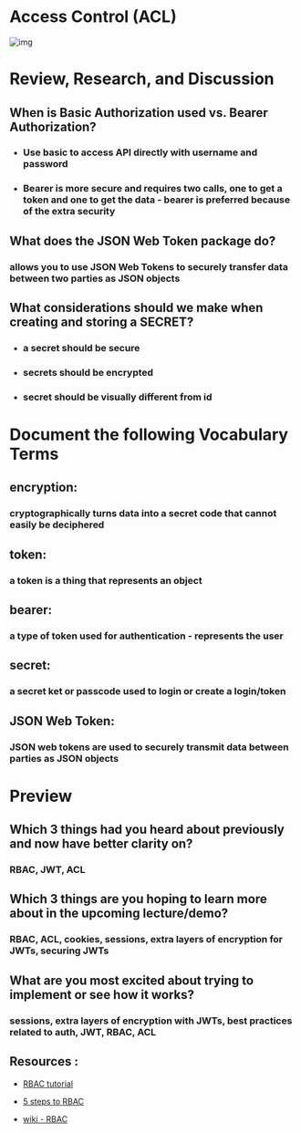 # Access Control (ACL)



![img](https://www.imperva.com/learn/wp-content/uploads/sites/13/2020/02/access-control-list.jpg)


# Review, Research, and Discussion

## When is Basic Authorization used vs. Bearer Authorization?

* ### Use basic to access API directly with username and password

* ### Bearer is more secure and requires two calls, one to get a token and one to get the data - bearer is preferred because of the extra security

## What does the JSON Web Token package do?

### allows you to use JSON Web Tokens to securely transfer data between two parties as JSON objects

## What considerations should we make when creating and storing a SECRET?

* ### a secret should be secure

* ### secrets should be encrypted

* ### secret should be visually different from id

# Document the following Vocabulary Terms

## encryption:

### cryptographically turns data into a secret code that cannot easily be deciphered

## token:

### a token is a thing that represents an object

## bearer: 

### a type of token used for authentication - represents the user

## secret: 

###  a secret ket or passcode used to login or create a login/token

## JSON Web Token:

### JSON web tokens are used to securely transmit data between parties as JSON objects

# Preview

## Which 3 things had you heard about previously and now have better clarity on?

### RBAC, JWT, ACL

## Which 3 things are you hoping to learn more about in the upcoming lecture/demo?

### RBAC, ACL, cookies, sessions, extra layers of encryption for JWTs, securing JWTs

## What are you most excited about trying to implement or see how it works?

### sessions, extra layers of encryption with JWTs, best practices related to auth, JWT, RBAC, ACL

## Resources : 

* [RBAC tutorial](https://www.youtube.com/watch?v=C4NP8Eon3cA)


* [5 steps to RBAC](https://en.wikipedia.org/wiki/Role-based_access_control)


* [wiki - RBAC](https://en.wikipedia.org/wiki/Role-based_access_control)









